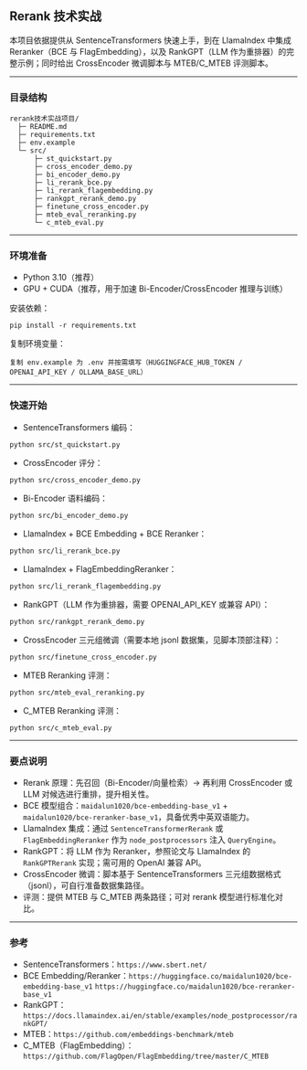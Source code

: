 ## Rerank 技术实战

本项目依据提供从 SentenceTransformers 快速上手，到在 LlamaIndex 中集成 Reranker（BCE 与 FlagEmbedding），以及 RankGPT（LLM 作为重排器）的完整示例；同时给出 CrossEncoder 微调脚本与 MTEB/C_MTEB 评测脚本。

---

### 目录结构

```
rerank技术实战项目/
  ├─ README.md
  ├─ requirements.txt
  ├─ env.example
  └─ src/
      ├─ st_quickstart.py
      ├─ cross_encoder_demo.py
      ├─ bi_encoder_demo.py
      ├─ li_rerank_bce.py
      ├─ li_rerank_flagembedding.py
      ├─ rankgpt_rerank_demo.py
      ├─ finetune_cross_encoder.py
      ├─ mteb_eval_reranking.py
      └─ c_mteb_eval.py
```

---

### 环境准备

- Python 3.10（推荐）
- GPU + CUDA（推荐，用于加速 Bi-Encoder/CrossEncoder 推理与训练）

安装依赖：
```
pip install -r requirements.txt
```

复制环境变量：
```
复制 env.example 为 .env 并按需填写（HUGGINGFACE_HUB_TOKEN / OPENAI_API_KEY / OLLAMA_BASE_URL）
```

---

### 快速开始

- SentenceTransformers 编码：
```
python src/st_quickstart.py
```

- CrossEncoder 评分：
```
python src/cross_encoder_demo.py
```

- Bi-Encoder 语料编码：
```
python src/bi_encoder_demo.py
```

- LlamaIndex + BCE Embedding + BCE Reranker：
```
python src/li_rerank_bce.py
```

- LlamaIndex + FlagEmbeddingReranker：
```
python src/li_rerank_flagembedding.py
```

- RankGPT（LLM 作为重排器，需要 OPENAI_API_KEY 或兼容 API）：
```
python src/rankgpt_rerank_demo.py
```

- CrossEncoder 三元组微调（需要本地 jsonl 数据集，见脚本顶部注释）：
```
python src/finetune_cross_encoder.py
```

- MTEB Reranking 评测：
```
python src/mteb_eval_reranking.py
```

- C_MTEB Reranking 评测：
```
python src/c_mteb_eval.py
```

---

### 要点说明

- Rerank 原理：先召回（Bi-Encoder/向量检索）→ 再利用 CrossEncoder 或 LLM 对候选进行重排，提升相关性。
- BCE 模型组合：`maidalun1020/bce-embedding-base_v1` + `maidalun1020/bce-reranker-base_v1`，具备优秀中英双语能力。
- LlamaIndex 集成：通过 `SentenceTransformerRerank` 或 `FlagEmbeddingReranker` 作为 `node_postprocessors` 注入 `QueryEngine`。
- RankGPT：将 LLM 作为 Reranker，参照论文与 LlamaIndex 的 `RankGPTRerank` 实现；需可用的 OpenAI 兼容 API。
- CrossEncoder 微调：脚本基于 SentenceTransformers 三元组数据格式（jsonl），可自行准备数据集路径。
- 评测：提供 MTEB 与 C_MTEB 两条路径；可对 rerank 模型进行标准化对比。

---

### 参考

- SentenceTransformers：`https://www.sbert.net/`
- BCE Embedding/Reranker：`https://huggingface.co/maidalun1020/bce-embedding-base_v1` `https://huggingface.co/maidalun1020/bce-reranker-base_v1`
- RankGPT：`https://docs.llamaindex.ai/en/stable/examples/node_postprocessor/rankGPT/`
- MTEB：`https://github.com/embeddings-benchmark/mteb`
- C_MTEB（FlagEmbedding）：`https://github.com/FlagOpen/FlagEmbedding/tree/master/C_MTEB`



